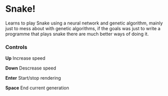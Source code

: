 # Snake!

Learns to play Snake using a neural network and genetic algorithm, mainly just to mess about with genetic algorithms, if the goals was just to write a programme that plays snake there are much better ways of doing it.


### Controls

**Up** Increase speed

**Down** Descrease speed

**Enter** Start/stop rendering

**Space** End current generation